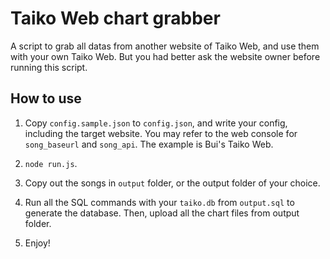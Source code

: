# Taiko Web chart grabber
A script to grab all datas from another website of Taiko Web, and use them with your own Taiko Web. But you had better ask the website owner before running this script.

## How to use

1. Copy `config.sample.json` to `config.json`, and write your config, including the target website. You may refer to the web console for `song_baseurl` and `song_api`. The example is Bui's Taiko Web.

2. `node run.js`.

3. Copy out the songs in `output` folder, or the output folder of your choice.

4. Run all the SQL commands with your `taiko.db` from `output.sql` to generate the database. Then, upload all the chart files from output folder.

5. Enjoy!

